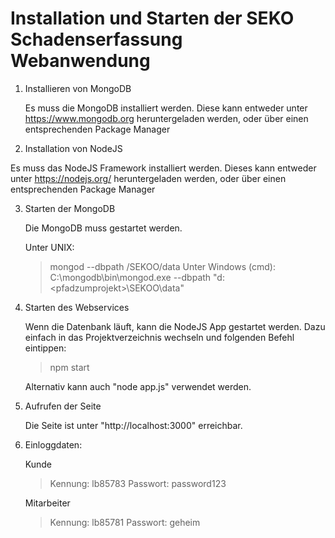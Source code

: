 # Installation und Starten der SEKO Schadenserfassung Webanwendung

1. Installieren von MongoDB
   
   Es muss die MongoDB installiert werden. Diese kann entweder unter https://www.mongodb.org
   heruntergeladen werden, oder über einen entsprechenden Package Manager

2. Installation von NodeJS
  
  Es muss das NodeJS Framework installiert werden. Dieses kann entweder unter https://nodejs.org/ 
  heruntergeladen werden, oder über einen entsprechenden Package Manager

3. Starten der MongoDB

   Die MongoDB muss gestartet werden. 

   Unter UNIX: 
   > mongod --dbpath <PfadZumProjekt>/SEKOO/data
   Unter Windows (cmd):
   > C:\mongodb\bin\mongod.exe --dbpath "d:\<pfadzumprojekt>\SEKOO\data"

4. Starten des Webservices

   Wenn die Datenbank läuft, kann die NodeJS App gestartet werden. Dazu einfach in das
   Projektverzeichnis wechseln und folgenden Befehl eintippen:

   > npm start

   Alternativ kann auch "node app.js" verwendet werden.

5. Aufrufen der Seite

   Die Seite ist unter "http://localhost:3000" erreichbar.

6. Einloggdaten:

   Kunde
   > Kennung:  lb85783
     Passwort: password123 
 
   Mitarbeiter
   >  Kennung:  lb85781
     Passwort: geheim

